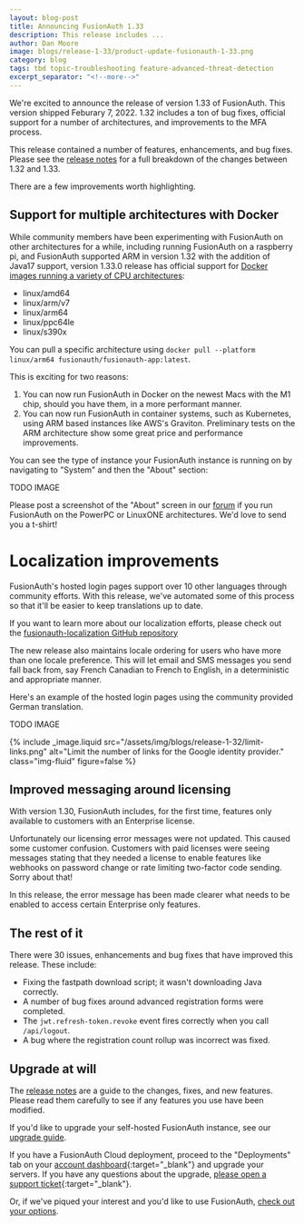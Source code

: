 ```yaml
---
layout: blog-post
title: Announcing FusionAuth 1.33
description: This release includes ...
author: Dan Moore
image: blogs/release-1-33/product-update-fusionauth-1-33.png
category: blog
tags: tbd topic-troubleshooting feature-advanced-threat-detection
excerpt_separator: "<!--more-->"
---
```


We're excited to announce the release of version 1.33 of FusionAuth. This version shipped Feburary 7, 2022. 1.32 includes a ton of bug fixes, official support for a number of architectures, and improvements to the MFA process.

<!--more-->

This release contained a number of features, enhancements, and bug fixes. Please see the [release notes](/docs/v1/tech/release-notes#version-1-33-0) for a full breakdown of the changes between 1.32 and 1.33. 

There are a few improvements worth highlighting.

## Support for multiple architectures with Docker

While community members have been experimenting with FusionAuth on other architectures for a while, including running FusionAuth on a raspberry pi, and FusionAuth supported ARM in version 1.32 with the addition of Java17 support, version 1.33.0 release has official support for [Docker images running a variety of CPU architectures](https://hub.docker.com/r/fusionauth/fusionauth-app/tags):

* linux/amd64
* linux/arm/v7
* linux/arm64
* linux/ppc64le
* linux/s390x

You can pull a specific architecture using `docker pull --platform linux/arm64 fusionauth/fusionauth-app:latest`.

This is exciting for two reasons:

1. You can now run FusionAuth in Docker on the newest Macs with the M1 chip, should you have them, in a more performant manner.
2. You can now run FusionAuth in container systems, such as Kubernetes, using ARM based instances like AWS's Graviton. Preliminary tests on the ARM architecture show some great price and performance improvements.

You can see the type of instance your FusionAuth instance is running on by navigating to "System" and then the "About" section:

TODO IMAGE

Please post a screenshot of the "About" screen in our [forum](https://fusionauth.io/community/forum/) if you run FusionAuth on the PowerPC or LinuxONE architectures. We'd love to send you a t-shirt!

# Localization improvements

FusionAuth's hosted login pages support over 10 other languages through community efforts. With this release, we've automated some of this process so that it'll be easier to keep translations up to date.

If you want to learn more about our localization efforts, please check out the [fusionauth-localization GitHub repository](https://github.com/FusionAuth/fusionauth-localization)

The new release also maintains locale ordering for users who have more than one locale preference. This will let email and SMS messages you send fall back from, say French Canadian to French to English, in a deterministic and appropriate manner.

Here's an example of the hosted login pages using the community provided German translation.

TODO IMAGE

{% include _image.liquid src="/assets/img/blogs/release-1-32/limit-links.png" alt="Limit the number of links for the Google identity provider." class="img-fluid" figure=false %}

## Improved messaging around licensing

With version 1.30, FusionAuth includes, for the first time, features only available to customers with an Enterprise license.

Unfortunately our licensing error messages were not updated. This caused some customer confusion. Customers with paid licenses were seeing messages stating that they needed a license to enable features like webhooks on password change or rate limiting two-factor code sending. Sorry about that!

In this release, the error message has been made clearer what needs to be enabled to access certain Enterprise only features.

## The rest of it

There were 30 issues, enhancements and bug fixes that have improved this release. These include:

* Fixing the fastpath download script; it wasn't downloading Java correctly.
* A number of bug fixes around advanced registration forms were completed.
* The `jwt.refresh-token.revoke` event fires correctly when you call `/api/logout`.
* A bug where the registration count rollup was incorrect was fixed.

## Upgrade at will

The [release notes](/docs/v1/tech/release-notes#version-1-33-0) are a guide to the changes, fixes, and new features. Please read them carefully to see if any features you use have been modified.

If you'd like to upgrade your self-hosted FusionAuth instance, see our [upgrade guide](/docs/v1/tech/admin-guide/upgrade). 

If you have a FusionAuth Cloud deployment, proceed to the "Deployments" tab on your [account dashboard](https://account.fusionauth.io/account/deployment/){:target="_blank"} and upgrade your servers. If you have any questions about the upgrade, [please open a support ticket](https://account.fusionauth.io/account/support/){:target="_blank"}.

Or, if we've piqued your interest and you'd like to use FusionAuth, [check out your options](/pricing).
